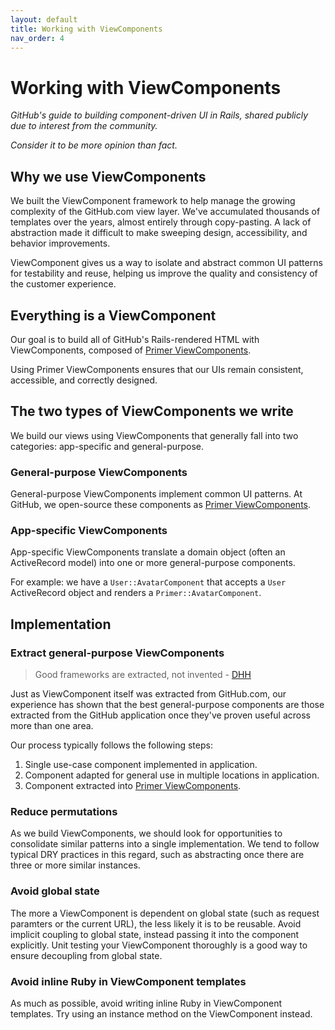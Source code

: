 ```yaml
---
layout: default
title: Working with ViewComponents
nav_order: 4
---
```


# Working with ViewComponents

_GitHub's guide to building component-driven UI in Rails, shared publicly due to interest from the community._

_Consider it to be more opinion than fact._

## Why we use ViewComponents

We built the ViewComponent framework to help manage the growing complexity of the GitHub.com view layer. We've accumulated thousands of templates over the years, almost entirely through copy-pasting. A lack of abstraction made it difficult to make sweeping design, accessibility, and behavior improvements.

ViewComponent gives us a way to isolate and abstract common UI patterns for testability and reuse, helping us improve the quality and consistency of the customer experience.

## Everything is a ViewComponent

Our goal is to build all of GitHub's Rails-rendered HTML with ViewComponents, composed of [Primer ViewComponents](https://primer.style/view-components/).

Using Primer ViewComponents ensures that our UIs remain consistent, accessible, and correctly designed.

## The two types of ViewComponents we write

We build our views using ViewComponents that generally fall into two categories: app-specific and general-purpose.

### General-purpose ViewComponents

General-purpose ViewComponents implement common UI patterns. At GitHub, we open-source these components as [Primer ViewComponents](https://primer.style/view-components/).

### App-specific ViewComponents

App-specific ViewComponents translate a domain object (often an ActiveRecord model) into one or more general-purpose components.

For example: we have a `User::AvatarComponent` that accepts a `User` ActiveRecord object and renders a `Primer::AvatarComponent`.

## Implementation

### Extract general-purpose ViewComponents

> Good frameworks are extracted, not invented - [DHH](https://dhh.dk/arc/000416.html)

Just as ViewComponent itself was extracted from GitHub.com, our experience has shown that the best general-purpose components are those extracted from the GitHub application once they've proven useful across more than one area.

Our process typically follows the following steps:

1. Single use-case component implemented in application.
2. Component adapted for general use in multiple locations in application.
3. Component extracted into [Primer ViewComponents](https://primer.style/view-components/).

### Reduce permutations

As we build ViewComponents, we should look for opportunities to consolidate similar patterns into a single implementation. We tend to follow typical DRY practices in this regard, such as abstracting once there are three or more similar instances.

### Avoid global state

The more a ViewComponent is dependent on global state (such as request paramters or the current URL), the less likely it is to be reusable. Avoid implicit coupling to global state, instead passing it into the component explicitly. Unit testing your ViewComponent thoroughly is a good way to ensure decoupling from global state.

### Avoid inline Ruby in ViewComponent templates

As much as possible, avoid writing inline Ruby in ViewComponent templates. Try using an instance method on the ViewComponent instead.
